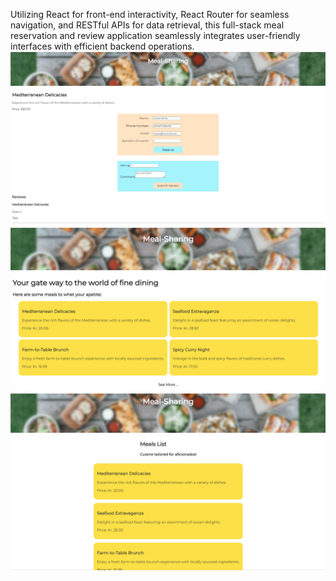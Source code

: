 Utilizing React for front-end interactivity, React Router for seamless navigation, and RESTful APIs for data retrieval, this full-stack meal reservation and review application seamlessly integrates user-friendly interfaces with efficient backend operations.
![alt text](image.png)
![alt text](image-1.png)
![alt text](image-2.png)